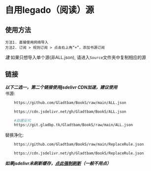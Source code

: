 # 自用legado（阅读）源

## 使用方法

    方法1. 直接使用网络导入
    方法2. 订阅 > 规则订阅 > 点击右上角“+”，添加书源订阅

***注*** 如果只想导入单个源(非ALL.json), 请进入`Source`文件夹中复制相应的源

## 链接
***以下二选一，第二个链接使用jsdelivr CDN加速，建议使用***  
书源: 
```bash
    https://github.com/Gladtbam/BookS/raw/main/ALL.json
```
```bash
    https://cdn.jsdelivr.net/gh/Gladtbam/BookS/ALL.json
```
```bash
    #自建反代
    https://git.gladbp.tk/Gladtbam/BookS/raw/main/ALL.json
```

替换净化:
```bash 
    https://github.com/Gladtbam/BookS/raw/main/ReplaceRule.json
```
```bash
    https://cdn.jsdelivr.net/gh/Gladtbam/BookS/ReplaceRule.json
```

***如果jsdelivr未刷新缓存，[点此强制刷新](https://purge.jsdelivr.net/gh/Gladtbam/BookS/ALL.json)（一般不用点）***
  
